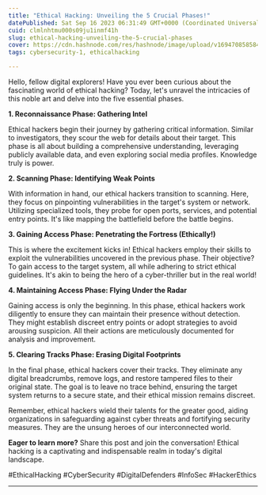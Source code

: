 ```yaml
---
title: "Ethical Hacking: Unveiling the 5 Crucial Phases!"
datePublished: Sat Sep 16 2023 06:31:49 GMT+0000 (Coordinated Universal Time)
cuid: clmlnhtmu000s09ju1inmf41h
slug: ethical-hacking-unveiling-the-5-crucial-phases
cover: https://cdn.hashnode.com/res/hashnode/image/upload/v1694708585848/bc44b0fa-5b46-4299-b248-c93b7434b756.png
tags: cybersecurity-1, ethicalhacking

---
```


Hello, fellow digital explorers! Have you ever been curious about the fascinating world of ethical hacking? Today, let's unravel the intricacies of this noble art and delve into the five essential phases.

**1\. Reconnaissance Phase: Gathering Intel**

Ethical hackers begin their journey by gathering critical information. Similar to investigators, they scour the web for details about their target. This phase is all about building a comprehensive understanding, leveraging publicly available data, and even exploring social media profiles. Knowledge truly is power.

**2\. Scanning Phase: Identifying Weak Points**

With information in hand, our ethical hackers transition to scanning. Here, they focus on pinpointing vulnerabilities in the target's system or network. Utilizing specialized tools, they probe for open ports, services, and potential entry points. It's like mapping the battlefield before the battle begins.

**3\. Gaining Access Phase: Penetrating the Fortress (Ethically!)**

This is where the excitement kicks in! Ethical hackers employ their skills to exploit the vulnerabilities uncovered in the previous phase. Their objective? To gain access to the target system, all while adhering to strict ethical guidelines. It's akin to being the hero of a cyber-thriller but in the real world!

**4\. Maintaining Access Phase: Flying Under the Radar**

Gaining access is only the beginning. In this phase, ethical hackers work diligently to ensure they can maintain their presence without detection. They might establish discreet entry points or adopt strategies to avoid arousing suspicion. All their actions are meticulously documented for analysis and improvement.

**5\. Clearing Tracks Phase: Erasing Digital Footprints**

In the final phase, ethical hackers cover their tracks. They eliminate any digital breadcrumbs, remove logs, and restore tampered files to their original state. The goal is to leave no trace behind, ensuring the target system returns to a secure state, and their ethical mission remains discreet.

Remember, ethical hackers wield their talents for the greater good, aiding organizations in safeguarding against cyber threats and fortifying security measures. They are the unsung heroes of our interconnected world.

**Eager to learn more?** Share this post and join the conversation! Ethical hacking is a captivating and indispensable realm in today's digital landscape.

#EthicalHacking #CyberSecurity #DigitalDefenders #InfoSec #HackerEthics

---